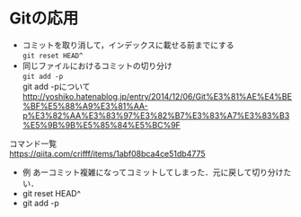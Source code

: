 # Gitの応用

- コミットを取り消して，インデックスに載せる前までにする  
`git reset HEAD^`  
- 同じファイルにおけるコミットの切り分け  
`git add -p`  
git add -pについて  
http://yoshiko.hatenablog.jp/entry/2014/12/06/Git%E3%81%AE%E4%BE%BF%E5%88%A9%E3%81%AA-p%E3%82%AA%E3%83%97%E3%82%B7%E3%83%A7%E3%83%B3%E5%9B%9B%E5%85%84%E5%BC%9F

コマンド一覧  
https://qiita.com/crifff/items/1abf08bca4ce51db4775


- 例
あーコミット複雑になってコミットしてしまった．元に戻して切り分けたい．
- git reset HEAD^
- git add -p

